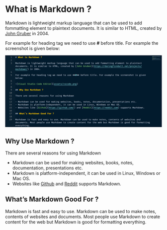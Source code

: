 # What is Markdown ?

Markdown is lightweight markup language that can be used to add fommatting element to plaintext documents. It is similar to HTML, created by [John Gruber](https://daringfireball.net/projects/markdown/) in 2004.

For example for heading tag we need to use **#** before title. For example the screenshot is given below:

![Visual Studio Code Editor](assets/vscode.png)

## Why Use Markdown ?

There are several reasons for using Markdown

- Markdown can be used for making websites, books, notes, documentation, presentations etc.
- Markdown is platform-independent, it can be used in Linux, Windows or Mac OS.
- Websites like [Github](https://github.com/) and [Reddit](https://reddit.com) supports Markdown.

## What’s Markdown Good For ?

Markdown is fast and easy to use. Markdown can be used to make notes, contents of websites and documents. Most people use Markdown to create content for the web but Markdown is good for formatting everything.
